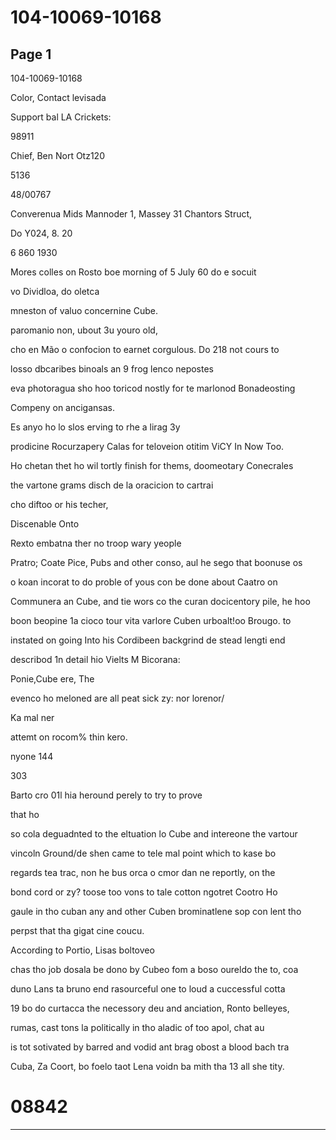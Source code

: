 # 104-10069-10168

## Page 1

104-10069-10168

Color, Contact levisada

Support bal LA Crickets:

98911

Chief, Ben Nort Otz120

5136

48/00767

Converenua Mids Mannoder 1, Massey 31 Chantors Struct,

Do Y024, 8. 20

6 860 1930

Mores colles on Rosto boe morning of 5 July 60 do e socuit

vo Dividloa, do oletca

mneston of valuo concernine Cube.

paromanio non, ubout 3u youro old,

cho en Mão o confocion to earnet corgulous. Do 218 not cours to

losso dbcaribes binoals an 9 frog lenco nepostes

eva photoragua sho hoo toricod nostly for te marlonod Bonadeosting

Compeny on ancigansas.

Es anyo ho lo slos erving to rhe a lirag 3y

prodicine Rocurzapery Calas for teloveion otitim ViCY In Now Too.

Ho chetan thet ho wil tortly finish for thems, doomeotary Conecrales

the vartone grams disch de la oracicion to cartrai

cho diftoo or his techer,

Discenable Onto

Rexto embatna ther no troop wary yeople

Pratro; Coate Pice, Pubs and other conso, aul he sego that boonuse os

o koan incorat to do proble of yous con be done about Caatro on

Communera an Cube, and tie wors co the curan docicentory pile, he hoo

boon beopine 1a cioco tour vita varlore Cuben urboalt!oo Brougo. to

instated on going Into his Cordibeen backgrind de stead lengti end

describod 1n detail hio Vielts M Bicorana:

Ponie,Cube ere, The

evenco ho meloned are all peat sick zy: nor lorenor/

Ka mal ner

attemt on rocom% thin kero.

nyone 144

303

Barto cro 01l hia heround perely to try to prove

that ho

so cola deguadnted to the eltuation lo Cube and intereone the vartour

vincoln Ground/de shen came to tele mal point which to kase bo

regards tea trac, non he bus orca o cmor dan ne reportly, on the

bond cord or zy? toose too vons to tale cotton ngotret Cootro Ho

gaule in tho cuban any and other Cuben brominatlene sop con lent tho

perpst that tha gigat cine coucu.

According to Portio, Lisas boltoveo

chas tho job dosala be dono by Cubeo fom a boso oureldo the to, coa

duno Lans ta bruno end rasourceful one to loud a cuccessful cotta

19 bo do curtacca the necessory deu and anciation, Ronto belleyes,

rumas, cast tons la politically in tho aladic of too apol, chat au

is tot sotivated by barred and vodid ant brag obost a blood bach tra

Cuba, Za Coort, bo foelo taot Lena voidn ba mith tha 13 all she tity.

# 08842

---

